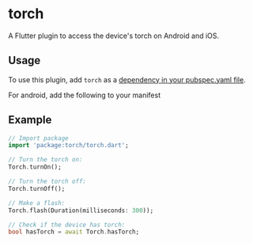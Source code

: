 # torch

A Flutter plugin to access the device's torch on Android and iOS.

## Usage
To use this plugin, add `torch` as a [dependency in your pubspec.yaml file](https://flutter.io/platform-plugins/).

For android, add the following to your manifest

## Example
``` dart
// Import package
import 'package:torch/torch.dart';

// Turn the torch on:
Torch.turnOn();

// Turn the torch off:
Torch.turnOff();

// Make a flash:
Torch.flash(Duration(milliseconds: 300));

// Check if the device has torch:
bool hasTorch = await Torch.hasTorch;

```